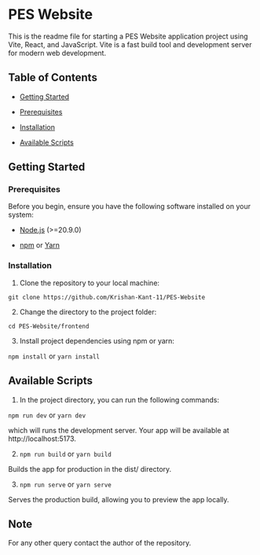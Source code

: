 # PES Website

  

This is the readme file for starting a PES Website application project using Vite, React, and JavaScript. Vite is a fast build tool and development server for modern web development.

  

## Table of Contents

  

-  [Getting Started](#getting-started)

-  [Prerequisites](#prerequisites)

-  [Installation](#installation)

-  [Available Scripts](#available-scripts)
  

## Getting Started

  

### Prerequisites

  

Before you begin, ensure you have the following software installed on your system:

  

-  [Node.js](https://nodejs.org/) (>=20.9.0)

-  [npm](https://www.npmjs.com/) or [Yarn](https://yarnpkg.com/)

  

### Installation

  

1. Clone the repository to your local machine:

  ```git clone https://github.com/Krishan-Kant-11/PES-Website```

  

2. Change the directory to the project folder:

  ```cd PES-Website/frontend```

3. Install project dependencies using npm or yarn:

  ```npm install``` or ```yarn install```

## Available Scripts

1. In the project directory, you can run the following commands:

  ```npm run dev``` or ```yarn dev```

which will runs the development server. Your app will be available at http://localhost:5173.

2. ```npm run build``` or ```yarn build```

 Builds the app for production in the dist/ directory.

3. ```npm run serve``` or ```yarn serve```

Serves the production build, allowing you to preview the app locally.

## Note
For any other query contact the author of the repository.
